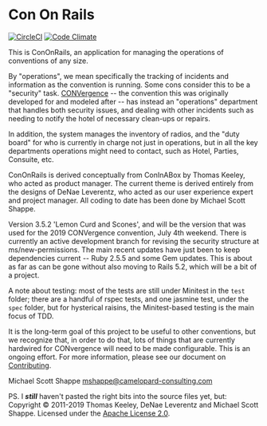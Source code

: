 # Con On Rails
[![CircleCI](https://circleci.com/gh/circleci/circleci-docs.svg?style=svg)](https://circleci.com/gh/circleci/circleci-docs)
[![Code Climate](https://codeclimate.com/github/ConOnRails/ConOnRails.png)](https://codeclimate.com/github/ConOnRails/ConOnRails)

This is ConOnRails, an application for managing the operations of conventions of any size.

By "operations", we mean specifically the tracking of incidents and information as the convention is running. Some cons
consider this to be a "security" task. [CONVergence](http://convergence-con.org) -- the convention this was originally
developed for and modeled after -- has instead an "operations" department that handles both security issues, and
dealing with other incidents such as needing to notify the hotel of necessary clean-ups or repairs.

In addition, the system manages the inventory of radios, and the "duty board" for who is currently in charge not just
in operations, but in all the key departments operations might need to contact, such as Hotel, Parties, Consuite, etc.

ConOnRails is derived conceptually from ConInABox by Thomas Keeley, who acted as product manager. The current theme
is derived entirely from the designs of DeNae Leverentz, who acted as our user experience expert and project manager.
All coding to date has been done by Michael Scott Shappe.

Version 3.5.2 'Lemon Curd and Scones', and will be the version that was used for the 2019 CONVergence convention, July 4th weekend. 
There is currently an active development branch for revising the security structure at ms/new-permissions. The main recent updates
have just been to keep dependencies current -- Ruby 2.5.5 and some Gem updates. This is about as far as can be gone without also
moving to Rails 5.2, which will be a bit of a project.

A note about testing: most of the tests are still under Minitest in the `test` folder; there are a handful of rspec tests, and one jasmine test, under the `spec` folder, but for hysterical raisins, the Minitest-based testing is the main focus of TDD. 

It is the long-term goal of this project to be useful to other conventions, but we recognize that, in order to do
that, lots of things that are currently hardwired for CONvergence will need to be made configurable. This is an ongoing
effort. For more information, please see our document on [Contributing](https://github.com/ConOnRails/ConOnRails/blob/master/doc/CONTRIBUTING.md).

Michael Scott Shappe
<mshappe@camelopard-consulting.com>

PS. I ***still*** haven't pasted the right bits into the source files yet, but: Copyright &copy; 2011-2019 Thomas Keeley, DeNae
Leverentz and Michael Scott Shappe. Licensed under the [Apache License 2.0](http://www.apache.org/licenses/LICENSE-2.0.html).
